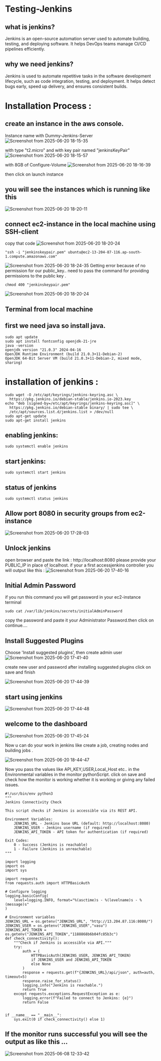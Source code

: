 # Testing-Jenkins
## what is jenkins?
Jenkins is an open-source automation server used to automate building, testing, and deploying
software. It helps DevOps teams manage CI/CD pipelines efficiently.

## why we need jenkins?
Jenkins is used to automate repetitive tasks in the software development lifecycle, such as 
code
integration, testing, and deployment. It helps detect bugs early, speed up delivery, and ensures
consistent builds.

# Installation Process :

## create an instance in the aws console.
Instance name with Dummy-Jenkins-Server 
![Screenshot from 2025-06-20 18-15-35](https://github.com/user-attachments/assets/e88a1a7c-af6b-4e4a-a6f1-5f3fa37db800)

with type "t2.micro" and with key pair named "jenkinsKeyPair" 
![Screenshot from 2025-06-20 18-15-57](https://github.com/user-attachments/assets/cde3058e-b4bf-4296-9164-cda1b7e94008)

with 8GB of Configure-Volume
![Screenshot from 2025-06-20 18-16-39](https://github.com/user-attachments/assets/3e38f2eb-b5c7-4d06-af24-8870059eaa19)

then click on launch instance

## you will see the instances which is running like this
![Screenshot from 2025-06-20 18-20-11](https://github.com/user-attachments/assets/7969c7ce-7386-4366-bd8e-95377c46464f)

## connect ec2-instance in the local machine using SSH-client 
copy that code 
![Screenshot from 2025-06-20 18-20-24](https://github.com/user-attachments/assets/b708fa64-ad27-44dc-9747-9ce8ac4058df)


``` 
"ssh -i "jenkinskeypair.pem" ubuntu@ec2-13-204-87-116.ap-south-1.compute.amazonaws.com"
````
![Screenshot from 2025-06-20 18-24-35](https://github.com/user-attachments/assets/59eae808-400f-46aa-93c8-1131374ac1e3)
Getting error because of no permission for our public_key.. need to pass the command for providing permissions to the public key .
 ```
chmod 400 "jenkinskeypair.pem"
```

![Screenshot from 2025-06-20 18-20-24](https://github.com/user-attachments/assets/2faa3675-96e6-4169-96df-44b759484fa4)

## Terminal from local machine 


## first we need  java so install java.
```
sudo apt update
sudo apt install fontconfig openjdk-21-jre
java -version
openjdk version "21.0.3" 2024-04-16
OpenJDK Runtime Environment (build 21.0.3+11-Debian-2)
OpenJDK 64-Bit Server VM (build 21.0.3+11-Debian-2, mixed mode, sharing)

```
# installation of jenkins :
```
sudo wget -O /etc/apt/keyrings/jenkins-keyring.asc \
  https://pkg.jenkins.io/debian-stable/jenkins.io-2023.key
echo "deb [signed-by=/etc/apt/keyrings/jenkins-keyring.asc]" \
  https://pkg.jenkins.io/debian-stable binary/ | sudo tee \
  /etc/apt/sources.list.d/jenkins.list > /dev/null
sudo apt-get update
sudo apt-get install jenkins

```
## enabling  jenkins:
```
sudo systemctl enable jenkins

```
## start jenkins:
```
sudo systemctl start jenkins
```
## status of jenkins
```
sudo systemctl status jenkins
```
## Allow port 8080 in security groups from ec2-instance 
![Screenshot from 2025-06-20 17-28-03](https://github.com/user-attachments/assets/baf69fb2-bd7b-436f-9606-8c326e8dbf02)


## Unlock jenkins 
 open browser and paste the link : http://localhost:8080 please  provide your PUBLIC_IP in place of localhost.
if your a first accessjenkins controller you will output like this :
![Screenshot from 2025-06-20 17-40-16](https://github.com/user-attachments/assets/9c4e6169-07c2-4e8d-92d9-786b9040949f)

 
 ## Initial Admin Password
 if you run this command you will get password in your ec2-instance terminal 
```
sudo cat /var/lib/jenkins/secrets/initialAdminPassword
```
copy the password and paste it your Administrator Password.then click on continue....

## Install Suggested Plugins
Choose 'Install suggested plugins', then create admin user 
![Screenshot from 2025-06-20 17-41-40](https://github.com/user-attachments/assets/eb142955-8023-4bd0-a2e3-40d91ef75787)

create new user and password after installing suggested plugins
click on save and finish

![Screenshot from 2025-06-20 17-44-39](https://github.com/user-attachments/assets/a3323b09-3f39-4324-be80-cf469dc5ba17)

## start using jenkins

![Screenshot from 2025-06-20 17-44-48](https://github.com/user-attachments/assets/08c49901-2ac0-4bf0-b5a5-8e0f8b1faa83)

## welcome to the dashboard 
![Screenshot from 2025-06-20 17-45-24](https://github.com/user-attachments/assets/4e568762-4413-49b5-8855-9c5ea34222b6)

 Now u can do your work in jenkins like create a job, creating nodes and building jobs .

 ![Screenshot from 2025-06-20 18-44-47](https://github.com/user-attachments/assets/2218d92b-ef30-4ac9-96b3-117a2759c119)


 Now you pass the values like API_KEY,USER,Local_Host etc.. in the Environmental variables in the monitor pythonScript.
 click on save and check how the monitor is working whether it is working or giving any failed issues.

```
#!/usr/bin/env python3
"""
Jenkins Connectivity Check

This script checks if Jenkins is accessible via its REST API.

Environment Variables:
    JENKINS_URL - Jenkins base URL (default: http://localhost:8080)
    JENKINS_USER - Jenkins username (if required)
    JENKINS_API_TOKEN - API token for authentication (if required)

Exit Codes:
    0 - Success (Jenkins is reachable)
    1 - Failure (Jenkins is unreachable)
"""

import logging
import os
import sys

import requests
from requests.auth import HTTPBasicAuth

# Configure logging
logging.basicConfig(
    level=logging.INFO, format="%(asctime)s - %(levelname)s - %(message)s"
)

# Environment variables
JENKINS_URL = os.getenv("JENKINS_URL", "http://13.204.87.116:8080/")
JENKINS_USER = os.getenv("JENKINS_USER","vasu")
JENKINS_API_TOKEN = os.getenv("JENKINS_API_TOKEN","1188868b6b04fc85b3c")
def check_connectivity():
    """Check if Jenkins is accessible via API."""
    try:
        auth = (
            HTTPBasicAuth(JENKINS_USER, JENKINS_API_TOKEN)
            if JENKINS_USER and JENKINS_API_TOKEN
            else None
        )
        response = requests.get(f"{JENKINS_URL}/api/json", auth=auth, timeout=5)
        response.raise_for_status()
        logging.info("Jenkins is reachable.")
        return True
    except requests.exceptions.RequestException as e:
        logging.error(f"Failed to connect to Jenkins: {e}")
        return False


if __name__ == "__main__":
    sys.exit(0 if check_connectivity() else 1)

 ```


 ## If the monitor runs successful you will see the output as like this ...

 ![Screenshot from 2025-06-08 12-33-42](https://github.com/user-attachments/assets/738227a1-c150-4d68-85d3-6fe784b7b4ca)




